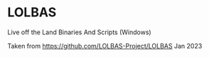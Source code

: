 # LOLBAS
Live off the Land Binaries And Scripts 
(Windows)

Taken from https://github.com/LOLBAS-Project/LOLBAS Jan 2023